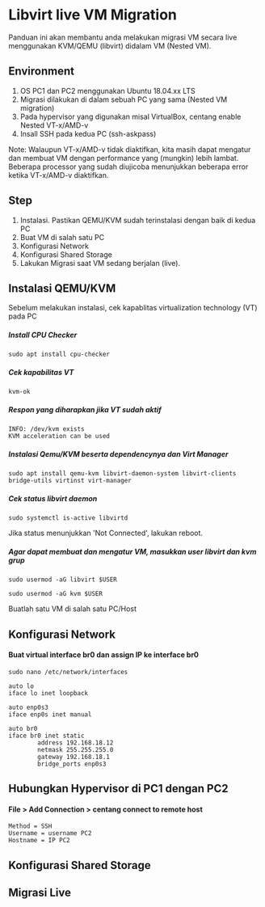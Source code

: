 # Libvirt live VM Migration
Panduan ini akan membantu anda melakukan migrasi VM secara live menggunakan KVM/QEMU (libvirt) didalam VM (Nested VM).

## Environment
1. OS PC1 dan PC2 menggunakan Ubuntu 18.04.xx LTS
2. Migrasi dilakukan di dalam sebuah PC yang sama (Nested VM migration)
3. Pada hypervisor yang digunakan misal VirtualBox, centang enable Nested VT-x/AMD-v
4. Insall SSH pada kedua PC (ssh-askpass)

Note: Walaupun VT-x/AMD-v tidak diaktifkan, kita masih dapat mengatur dan membuat VM dengan performance yang (mungkin) lebih lambat. Beberapa processor yang sudah diujicoba menunjukkan beberapa error ketika VT-x/AMD-v diaktifkan. 


## Step
1. Instalasi. Pastikan QEMU/KVM sudah terinstalasi dengan baik di kedua PC
2. Buat VM di salah satu PC
3. Konfigurasi Network
4. Konfigurasi Shared Storage
5. Lakukan Migrasi saat VM sedang berjalan (live).


## Instalasi QEMU/KVM
Sebelum melakukan instalasi, cek kapablitas virtualization technology (VT) pada PC
##### Install CPU Checker
```
sudo apt install cpu-checker
```

##### Cek kapabilitas VT
```
kvm-ok
```

##### Respon yang diharapkan jika VT sudah aktif

```
INFO: /dev/kvm exists
KVM acceleration can be used
```

##### Instalasi Qemu/KVM beserta dependencynya dan Virt Manager
```
sudo apt install qemu-kvm libvirt-daemon-system libvirt-clients bridge-utils virtinst virt-manager
```

##### Cek status libvirt daemon
```
sudo systemctl is-active libvirtd
```
Jika status menunjukkan 'Not Connected', lakukan reboot.

##### Agar dapat membuat dan mengatur VM, masukkan user libvirt dan kvm grup
```
sudo usermod -aG libvirt $USER
```
```
sudo usermod -aG kvm $USER
```

Buatlah satu VM di salah satu PC/Host

## Konfigurasi Network
#### Buat virtual interface br0 dan assign IP ke interface br0
```
sudo nano /etc/network/interfaces
```
```
auto lo
iface lo inet loopback

auto enp0s3
iface enp0s inet manual

auto br0
iface br0 inet static
        address 192.168.18.12
        netmask 255.255.255.0
        gateway 192.168.18.1
        bridge_ports enp0s3

```
## Hubungkan Hypervisor di PC1 dengan PC2
#### File > Add Connection > centang connect to remote host
```
Method = SSH
Username = username PC2
Hostname = IP PC2
```

## Konfigurasi Shared Storage
## Migrasi Live
